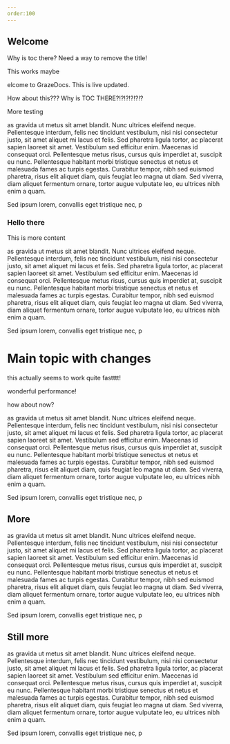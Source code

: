 ```yaml
---
order:100
---
```

## Welcome


Why is toc there?
Need a way to remove the title! 

This works maybe

elcome to GrazeDocs. This is live updated.

How about this???
Why is TOC THERE?!?!?!?!?!?

More testing

as gravida ut metus sit amet blandit. Nunc ultrices eleifend neque. Pellentesque interdum, felis nec tincidunt vestibulum, nisi nisi consectetur justo, sit amet aliquet mi lacus et felis. Sed pharetra ligula tortor, ac placerat sapien laoreet sit amet. Vestibulum sed efficitur enim. Maecenas id consequat orci. Pellentesque metus risus, cursus quis imperdiet at, suscipit eu nunc. Pellentesque habitant morbi tristique senectus et netus et malesuada fames ac turpis egestas. Curabitur tempor, nibh sed euismod pharetra, risus elit aliquet diam, quis feugiat leo magna ut diam. Sed viverra, diam aliquet fermentum ornare, tortor augue vulputate leo, eu ultrices nibh enim a quam.

Sed ipsum lorem, convallis eget tristique nec, p

### Hello there

This is more content

as gravida ut metus sit amet blandit. Nunc ultrices eleifend neque. Pellentesque interdum, felis nec tincidunt vestibulum, nisi nisi consectetur justo, sit amet aliquet mi lacus et felis. Sed pharetra ligula tortor, ac placerat sapien laoreet sit amet. Vestibulum sed efficitur enim. Maecenas id consequat orci. Pellentesque metus risus, cursus quis imperdiet at, suscipit eu nunc. Pellentesque habitant morbi tristique senectus et netus et malesuada fames ac turpis egestas. Curabitur tempor, nibh sed euismod pharetra, risus elit aliquet diam, quis feugiat leo magna ut diam. Sed viverra, diam aliquet fermentum ornare, tortor augue vulputate leo, eu ultrices nibh enim a quam.

Sed ipsum lorem, convallis eget tristique nec, p

# Main topic with changes

this actually seems to work quite fastttt!

wonderful performance!

how about now?

as gravida ut metus sit amet blandit. Nunc ultrices eleifend neque. Pellentesque interdum, felis nec tincidunt vestibulum, nisi nisi consectetur justo, sit amet aliquet mi lacus et felis. Sed pharetra ligula tortor, ac placerat sapien laoreet sit amet. Vestibulum sed efficitur enim. Maecenas id consequat orci. Pellentesque metus risus, cursus quis imperdiet at, suscipit eu nunc. Pellentesque habitant morbi tristique senectus et netus et malesuada fames ac turpis egestas. Curabitur tempor, nibh sed euismod pharetra, risus elit aliquet diam, quis feugiat leo magna ut diam. Sed viverra, diam aliquet fermentum ornare, tortor augue vulputate leo, eu ultrices nibh enim a quam.

Sed ipsum lorem, convallis eget tristique nec, p

## More

as gravida ut metus sit amet blandit. Nunc ultrices eleifend neque. Pellentesque interdum, felis nec tincidunt vestibulum, nisi nisi consectetur justo, sit amet aliquet mi lacus et felis. Sed pharetra ligula tortor, ac placerat sapien laoreet sit amet. Vestibulum sed efficitur enim. Maecenas id consequat orci. Pellentesque metus risus, cursus quis imperdiet at, suscipit eu nunc. Pellentesque habitant morbi tristique senectus et netus et malesuada fames ac turpis egestas. Curabitur tempor, nibh sed euismod pharetra, risus elit aliquet diam, quis feugiat leo magna ut diam. Sed viverra, diam aliquet fermentum ornare, tortor augue vulputate leo, eu ultrices nibh enim a quam.

Sed ipsum lorem, convallis eget tristique nec, p

## Still more

as gravida ut metus sit amet blandit. Nunc ultrices eleifend neque. Pellentesque interdum, felis nec tincidunt vestibulum, nisi nisi consectetur justo, sit amet aliquet mi lacus et felis. Sed pharetra ligula tortor, ac placerat sapien laoreet sit amet. Vestibulum sed efficitur enim. Maecenas id consequat orci. Pellentesque metus risus, cursus quis imperdiet at, suscipit eu nunc. Pellentesque habitant morbi tristique senectus et netus et malesuada fames ac turpis egestas. Curabitur tempor, nibh sed euismod pharetra, risus elit aliquet diam, quis feugiat leo magna ut diam. Sed viverra, diam aliquet fermentum ornare, tortor augue vulputate leo, eu ultrices nibh enim a quam.

Sed ipsum lorem, convallis eget tristique nec, p